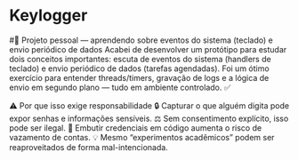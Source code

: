 # Keylogger

#🧩 Projeto pessoal — aprendendo sobre eventos do sistema (teclado) e envio periódico de dados
Acabei de desenvolver um protótipo para estudar dois conceitos importantes: escuta de eventos do sistema (handlers de teclado) e envio periódico de dados (tarefas agendadas). Foi um ótimo exercício para entender threads/timers, gravação de logs e a lógica de envio em segundo plano — tudo em ambiente controlado. ✅

⚠️ Por que isso exige responsabilidade
🔒 Capturar o que alguém digita pode expor senhas e informações sensíveis.
⚖️ Sem consentimento explícito, isso pode ser ilegal.
🔐 Embutir credenciais em código aumenta o risco de vazamento de contas.
💡 Mesmo “experimentos acadêmicos” podem ser reaproveitados de forma mal-intencionada.
